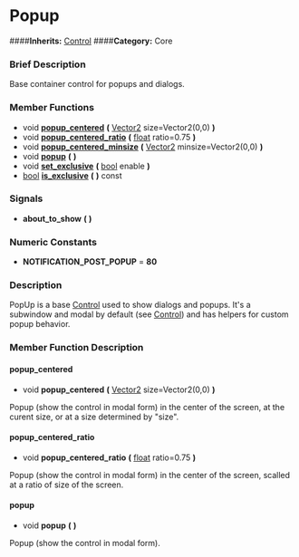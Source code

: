 #  Popup  
####**Inherits:** [Control](class_control)
####**Category:** Core

###  Brief Description  
Base container control for popups and dialogs.

###  Member Functions 
  * void  **[popup&#95;centered](#popup_centered)**  **(** [Vector2](class_vector2) size=Vector2(0,0)  **)**
  * void  **[popup&#95;centered&#95;ratio](#popup_centered_ratio)**  **(** [float](class_float) ratio=0.75  **)**
  * void  **[popup&#95;centered&#95;minsize](#popup_centered_minsize)**  **(** [Vector2](class_vector2) minsize=Vector2(0,0)  **)**
  * void  **[popup](#popup)**  **(** **)**
  * void  **[set&#95;exclusive](#set_exclusive)**  **(** [bool](class_bool) enable  **)**
  * [bool](class_bool)  **[is&#95;exclusive](#is_exclusive)**  **(** **)** const

###  Signals  
  *  **about&#95;to&#95;show**  **(** **)**

###  Numeric Constants  
  * **NOTIFICATION_POST_POPUP** = **80**

###  Description  
PopUp is a base [Control](class_control) used to show dialogs and popups. It's a subwindow and modal by default (see [Control](class_control)) and has helpers for custom popup behavior.

###  Member Function Description  

#### <a name="popup_centered">popup_centered</a>
  * void  **popup&#95;centered**  **(** [Vector2](class_vector2) size=Vector2(0,0)  **)**

Popup (show the control in modal form) in the center of the screen, at the curent size, or at a size determined by "size".

#### <a name="popup_centered_ratio">popup_centered_ratio</a>
  * void  **popup&#95;centered&#95;ratio**  **(** [float](class_float) ratio=0.75  **)**

Popup (show the control in modal form) in the center of the screen, scalled at a ratio of size of the screen.

#### <a name="popup">popup</a>
  * void  **popup**  **(** **)**

Popup (show the control in modal form).
